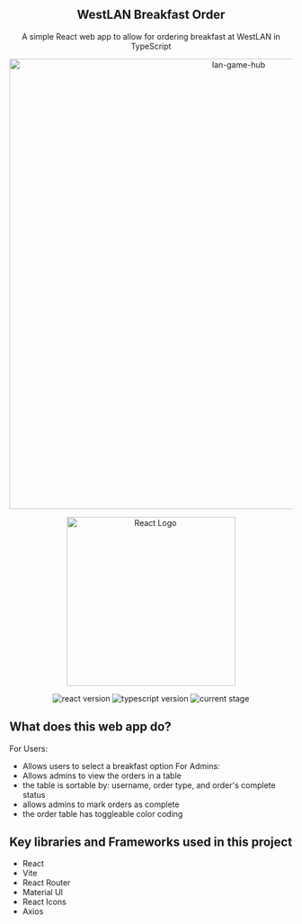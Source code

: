 <h2 align="center">WestLAN Breakfast Order</h2>
<p align="center">A simple React web app to allow for ordering breakfast at WestLAN in TypeScript</p>

 <p align="center"><img src="https://i.imgur.com/PPd4enI.png" alt="lan-game-hub" width="800"></p>
 <p align="center"><a href="https://react.dev/learn/typescript" target="_blank"><img src="https://miro.medium.com/v2/resize:fit:720/format:webp/0*xgoMW6Ju6PJ8VqEA.png" width="300" alt="React Logo"></a></p>

 <p align="center">
<img src="https://img.shields.io/badge/React-18.2.0-green" alt="react version">
<img src="https://img.shields.io/badge/Typescript-5.2.2-blue" alt="typescript version">
<img src="https://img.shields.io/badge/Current%20Stage-development-yellow" alt="current stage">
</p>

## What does this web app do?

For Users:

- Allows users to select a breakfast option
  For Admins:
- Allows admins to view the orders in a table
- the table is sortable by: username, order type, and order's complete status
- allows admins to mark orders as complete
- the order table has toggleable color coding

## Key libraries and Frameworks used in this project

<ul>
    <li>React</li>
    <li>Vite</li>
    <li>React Router</li>
    <li>Material UI</li>
    <li>React Icons</li>
    <li>Axios</li>
</ul>
